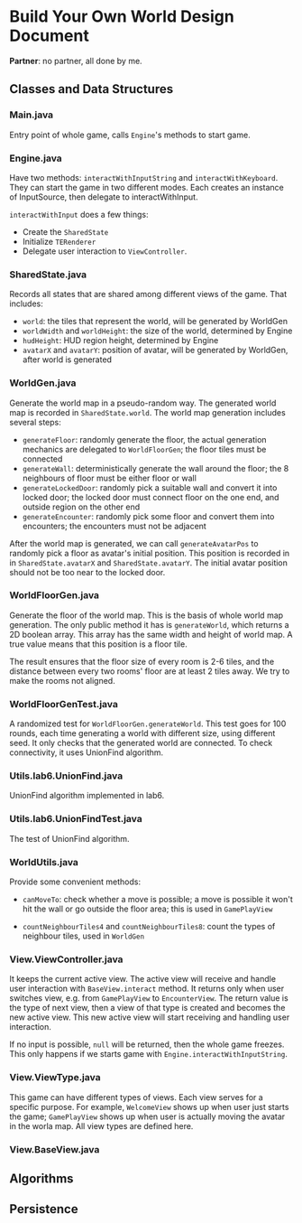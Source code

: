 # Build Your Own World Design Document

**Partner**: no partner, all done by me.

## Classes and Data Structures

### Main.java

Entry point of whole game, calls `Engine`'s methods to start game.

### Engine.java

Have two methods: `interactWithInputString` and `interactWithKeyboard`. They can start the game in two different modes. Each creates an instance of InputSource, then delegate to interactWithInput.

`interactWithInput` does a few things:

- Create the `SharedState`
- Initialize `TERenderer`
- Delegate user interaction to `ViewController`.

### SharedState.java

Records all states that are shared among different views of the game. That includes:

- `world`: the tiles that represent the world, will be generated by WorldGen
- `worldWidth` and `worldHeight`: the size of the world, determined by Engine
- `hudHeight`: HUD region height, determined by Engine
- `avatarX` and `avatarY`: position of avatar, will be generated by WorldGen, after world is generated

### WorldGen.java

Generate the world map in a pseudo-random way. The generated world map is recorded in `SharedState.world`. The world map generation includes several steps:

- `generateFloor`: randomly generate the floor, the actual generation mechanics are delegated to `WorldFloorGen`; the floor tiles must be connected
- `generateWall`: deterministically generate the wall around the floor; the 8 neighbours of floor must be either floor or wall
- `generateLockedDoor`: randomly pick a suitable wall and convert it into locked door; the locked door must connect floor on the one end, and outside region on the other end
- `generateEncounter`: randomly pick some floor and convert them into encounters; the encounters must not be adjacent

After the world map is generated, we can call `generateAvatarPos` to randomly pick a floor as avatar's initial position. This position is recorded in in `SharedState.avatarX` and `SharedState.avatarY`. The initial avatar position should not be too near to the locked door.

### WorldFloorGen.java

Generate the floor of the world map. This is the basis of whole world map generation. The only public method it has is `generateWorld`, which returns a 2D boolean array. This array has the same width and height of world map. A true value means that this position is a floor tile.

The result ensures that the floor size of every room is 2-6 tiles, and the distance between every two rooms' floor are at least 2 tiles away. We try to make the rooms not aligned.

### WorldFloorGenTest.java

A randomized test for `WorldFloorGen.generateWorld`. This test goes for 100 rounds, each time generating a world with different size, using different seed. It only checks that the generated world are connected. To check connectivity, it uses UnionFind algorithm.

### Utils.lab6.UnionFind.java

UnionFind algorithm implemented in lab6.

### Utils.lab6.UnionFindTest.java

The test of UnionFind algorithm.

### WorldUtils.java

Provide some convenient methods:

- `canMoveTo`: check whether a move is possible; a move is possible it won't hit the wall or go outside the floor area; this is used in `GamePlayView`

- `countNeighbourTiles4` and `countNeighbourTiles8`: count the types of neighbour tiles, used in `WorldGen`

### View.ViewController.java

It keeps the current active view. The active view will receive and handle user interaction with `BaseView.interact` method. It returns only when user switches view, e.g. from `GamePlayView` to `EncounterView`. The return value is the type of next view, then a view of that type is created and becomes the new active view. This new active view will start receiving and handling user interaction.

If no input is possible, `null` will be returned, then the whole game freezes. This only happens if we starts game with `Engine.interactWithInputString`.

### View.ViewType.java

This game can have different types of views. Each view serves for a specific purpose. For example, `WelcomeView` shows up when user just starts the game; `GamePlayView` shows up when user is actually moving the avatar in the worla map. All view types are defined here.

### View.BaseView.java

## Algorithms

## Persistence
